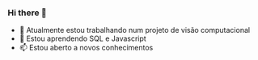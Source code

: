### Hi there 👋

- 🔭 Atualmente estou trabalhando num projeto de visão computacional
- 🌱 Estou aprendendo SQL e Javascript
- 📫 Estou aberto a novos conhecimentos

